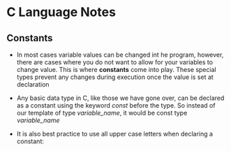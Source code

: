 
# C Language Notes

## Constants

- In most cases variable values can be changed int he program, however, there are cases where you do not want to allow for your variables to change value. This is where **constants** come into play. These special types prevent any changes during execution once the value is set at declaration

- Any basic data type in C, like those we have gone over, can be declared as a constant using the keyword *const* before the type. So instead of our template of type *variable_name*, it would be const type *variable_name*

- It is also best practice to use all upper case letters when declaring a constant:
